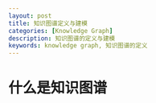 ```yaml
---
layout: post
title: 知识图谱定义与建模
categories: [Knowledge Graph]
description: 知识图谱的定义与建模
keywords: knowledge graph, 知识图谱的定义
---
```


# 什么是知识图谱
